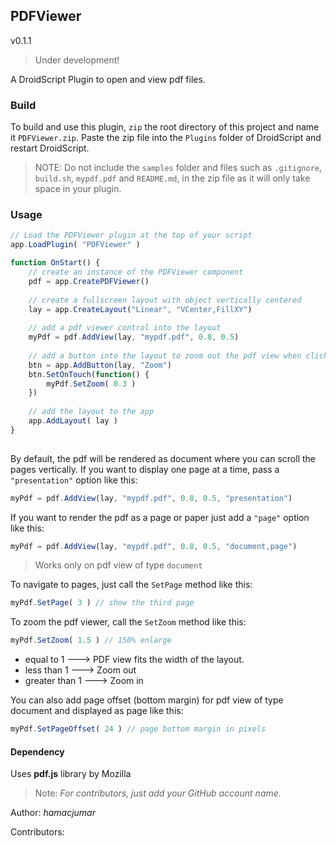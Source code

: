 ## PDFViewer
v0.1.1

> Under development!

A DroidScript Plugin to open and view pdf files.

### Build
To build and use this plugin, `zip` the root directory of this project and name it `PDFViewer.zip`. Paste the zip file into the `Plugins` folder of DroidScript and restart DroidScript.

> NOTE: Do not include the `samples` folder and files such as `.gitignore`, `build.sh`, `mypdf.pdf` and `README.md`,  in the zip file as it will only take space in your plugin.

### Usage 
```js
// Load the PDFViewer plugin at the top of your script
app.LoadPlugin( "PDFViewer" )

function OnStart() {
    // create an instance of the PDFViewer component
    pdf = app.CreatePDFViewer()
    
    // create a fullscreen layout with object vertically centered
    lay = app.CreateLayout("Linear", "VCenter,FillXY")
    
    // add a pdf viewer control into the layout
    myPdf = pdf.AddView(lay, "mypdf.pdf", 0.8, 0.5)
    
    // add a button into the layout to zoom out the pdf view when click
    btn = app.AddButton(lay, "Zoom")
    btn.SetOnTouch(function() {
        myPdf.SetZoom( 0.3 )
    })
    
    // add the layout to the app
    app.AddLayout( lay )
}
    
```

By default, the pdf will be rendered as document where you can scroll the pages vertically.
If you want to display one page at a time, pass a `"presentation"` option like this:
```js
myPdf = pdf.AddView(lay, "mypdf.pdf", 0.8, 0.5, "presentation")
```
If you want to render the pdf as a page or paper just add a `"page"` option like this:
```js
myPdf = pdf.AddView(lay, "mypdf.pdf", 0.8, 0.5, "document,page")
```
> Works only on pdf view of type `document`

To navigate to pages, just call the `SetPage` method like this:
```js
myPdf.SetPage( 3 ) // show the third page
```
To zoom the pdf viewer, call the `SetZoom` method like this:
```js
myPdf.SetZoom( 1.5 ) // 150% enlarge
```
- equal to 1 ---> PDF view fits the width of the layout.
- less than 1 ---> Zoom out
- greater than 1 ---> Zoom in

You can also add page offset (bottom margin) for pdf view of type document and displayed as page like this:
```js
myPdf.SetPageOffset( 24 ) // page bottom margin in pixels
```

#### Dependency
Uses **pdf.js** library by Mozilla<br>


> Note: _For contributors, just add your GitHub account name._

Author: _hamacjumar_

Contributors: 